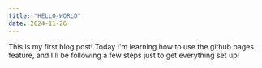 ```yaml
---
title: "HELLO-WORLD"
date: 2024-11-26
---
```

This is my first blog post! Today I'm learning how to use the github pages feature, and I'll be following a few steps just to get everything set up!

